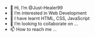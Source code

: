 - 👋 Hi, I’m @Just-Healer99
- 👀 I’m interested in Web Development
- 🌱 I have learnt HTML, CSS, JavaScript 
- 💞️ I’m looking to collaborate on ...
- 📫 How to reach me ...

<!---
Just-Healer99/Just-Healer99 is a ✨ special ✨ repository because its `README.md` (this file) appears on your GitHub profile.
You can click the Preview link to take a look at your changes.
--->

